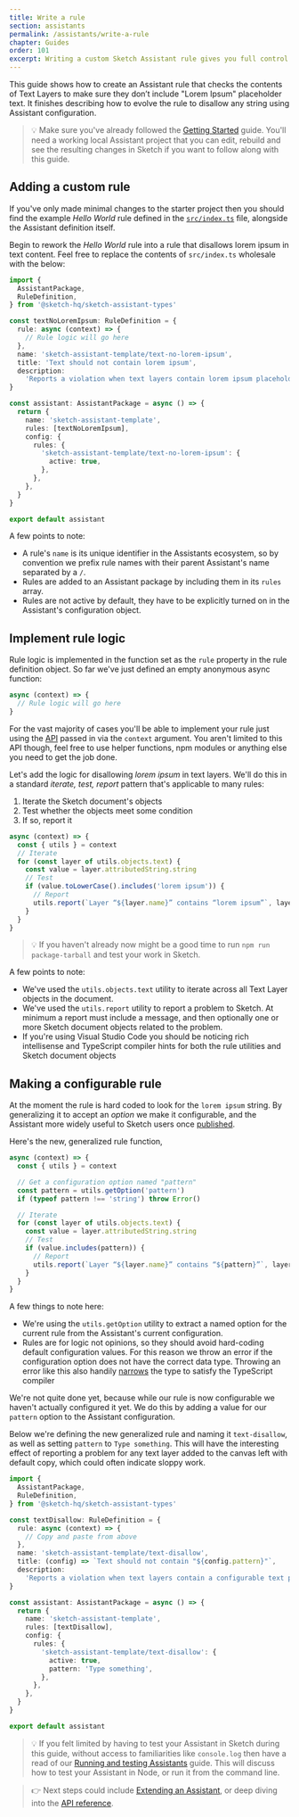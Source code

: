 ```yaml
---
title: Write a rule
section: assistants
permalink: /assistants/write-a-rule
chapter: Guides
order: 101
excerpt: Writing a custom Sketch Assistant rule gives you full control over the logic checking a document.
---
```


This guide shows how to create an Assistant rule that checks the contents of Text Layers to make sure they don’t include "Lorem Ipsum" placeholder text. It finishes describing how to evolve the rule to disallow any string using Assistant configuration.

> 💡 Make sure you've already followed the [Getting Started](/assistants/getting-started) guide. You'll need a working local Assistant project that you can edit, rebuild and see the resulting changes in Sketch if you want to follow along with this guide.

## Adding a custom rule

If you've only made minimal changes to the starter project then you should find the example _Hello World_ rule defined in the [`src/index.ts`](https://github.com/sketch-hq/sketch-assistant-template/blob/main/src/index.ts) file, alongside the Assistant definition itself.

Begin to rework the _Hello World_ rule into a rule that disallows lorem ipsum in text content. Feel free to replace the contents of `src/index.ts` wholesale with the below:

```typescript
import {
  AssistantPackage,
  RuleDefinition,
} from '@sketch-hq/sketch-assistant-types'

const textNoLoremIpsum: RuleDefinition = {
  rule: async (context) => {
    // Rule logic will go here
  },
  name: 'sketch-assistant-template/text-no-lorem-ipsum',
  title: 'Text should not contain lorem ipsum',
  description:
    'Reports a violation when text layers contain lorem ipsum placeholder',
}

const assistant: AssistantPackage = async () => {
  return {
    name: 'sketch-assistant-template',
    rules: [textNoLoremIpsum],
    config: {
      rules: {
        'sketch-assistant-template/text-no-lorem-ipsum': {
          active: true,
        },
      },
    },
  }
}

export default assistant
```

A few points to note:

- A rule's `name` is its unique identifier in the Assistants ecosystem, so by convention we prefix rule names with their parent Assistant's name separated by a `/`.
- Rules are added to an Assistant package by including them in its `rules` array.
- Rules are not active by default, they have to be explicitly turned on in the Assistant's configuration object.

## Implement rule logic

Rule logic is implemented in the function set as the `rule` property in the rule definition object. So far we've just defined an empty anonymous async function:

<!-- prettier-ignore -->
```typescript
async (context) => {
  // Rule logic will go here
}
```

For the vast majority of cases you'll be able to implement your rule just using the [API](/assistants/type-reference#rulecontext) passed in via the `context` argument. You aren't limited to this API though, feel free to use helper functions, npm modules or anything else you need to get the job done.

Let's add the logic for disallowing _lorem ipsum_ in text layers. We'll do this in a standard _iterate, test, report_ pattern that's applicable to many rules:

1. Iterate the Sketch document's objects
1. Test whether the objects meet some condition
1. If so, report it

<!-- prettier-ignore -->
```typescript
async (context) => {
  const { utils } = context
  // Iterate
  for (const layer of utils.objects.text) {
    const value = layer.attributedString.string
    // Test
    if (value.toLowerCase().includes('lorem ipsum')) {
      // Report
      utils.report(`Layer “${layer.name}” contains “lorem ipsum”`, layer)
    }
  }
}
```

> 💡 If you haven't already now might be a good time to run `npm run package-tarball` and test your work in Sketch.

A few points to note:

- We've used the `utils.objects.text` utility to iterate across all Text Layer objects in the document.
- We've used the `utils.report` utility to report a problem to Sketch. At minimum a report must include a message, and then optionally one or more Sketch document objects related to the problem.
- If you're using Visual Studio Code you should be noticing rich intellisense and TypeScript compiler hints for both the rule utilities and Sketch document objects

## Making a configurable rule

At the moment the rule is hard coded to look for the `lorem ipsum` string. By generalizing it to accept an _option_ we make it configurable, and the Assistant more widely useful to Sketch users once [published](/assistants/publish).

Here's the new, generalized rule function,

<!-- prettier-ignore -->
```typescript
async (context) => {
  const { utils } = context

  // Get a configuration option named "pattern"
  const pattern = utils.getOption('pattern')
  if (typeof pattern !== 'string') throw Error()

  // Iterate
  for (const layer of utils.objects.text) {
    const value = layer.attributedString.string
    // Test
    if (value.includes(pattern)) {
      // Report
      utils.report(`Layer “${layer.name}” contains “${pattern}”`, layer)
    }
  }
}
```

A few things to note here:

- We're using the `utils.getOption` utility to extract a named option for the current rule from the Assistant's current configuration.
- Rules are for logic not opinions, so they should avoid hard-coding default configuration values. For this reason we throw an error if the configuration option does not have the correct data type. Throwing an error like this also handily [narrows](https://2ality.com/2020/06/type-guards-assertion-functions-typescript.html#narrowing-via-if) the type to satisfy the TypeScript compiler

We're not quite done yet, because while our rule is now configurable we haven't actually configured it yet. We do this by adding a value for our `pattern` option to the Assistant configuration.

Below we're defining the new generalized rule and naming it `text-disallow`, as well as setting `pattern` to `Type something`. This will have the interesting effect of reporting a problem for any text layer added to the canvas left with default copy, which could often indicate sloppy work.

```typescript
import {
  AssistantPackage,
  RuleDefinition,
} from '@sketch-hq/sketch-assistant-types'

const textDisallow: RuleDefinition = {
  rule: async (context) => {
    // Copy and paste from above
  },
  name: 'sketch-assistant-template/text-disallow',
  title: (config) => `Text should not contain "${config.pattern}"`,
  description:
    'Reports a violation when text layers contain a configurable text pattern',
}

const assistant: AssistantPackage = async () => {
  return {
    name: 'sketch-assistant-template',
    rules: [textDisallow],
    config: {
      rules: {
        'sketch-assistant-template/text-disallow': {
          active: true,
          pattern: 'Type something',
        },
      },
    },
  }
}

export default assistant
```

> 💡 If you felt limited by having to test your Assistant in Sketch during this guide, without access to familiarities like `console.log` then have a read of our [Running and testing Assistants](/assistants/run-and-test) guide. This will discuss how to test your Assistant in Node, or run it from the command line.

> 👉 Next steps could include [Extending an Assistant](/assistants/extend-assistants), or deep diving into the [API reference](/assistants/type-reference).
